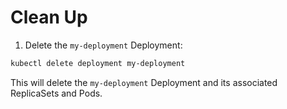# Clean Up

1. Delete the `my-deployment` Deployment:

```bash
kubectl delete deployment my-deployment
```

This will delete the `my-deployment` Deployment and its associated ReplicaSets and Pods.
